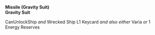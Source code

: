 ﻿**Missile (Gravity Suit)**  
**Gravity Suit**

CanUnlockShip *and* Wrecked Ship L1 Keycard *and also either* Varia *or* 1 Energy Reserves
